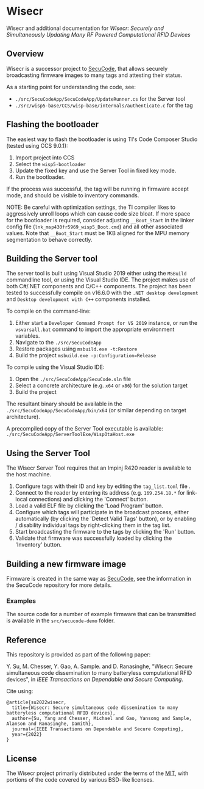 # Wisecr

Wisecr and additional documentation for *Wisecr: Securely and Simultaneously Updating Many RF Powered Computational RFID Devices*

## Overview

Wisecr is a successor project to [SecuCode](https://github.com/AdelaideAuto-IDLab/SecuCode), that allows securely broadcasting firmware images to many tags and attesting their status.

As a starting point for understanding the code, see:

* `./src/SecuCodeApp/SecuCodeApp/UpdateRunner.cs` for the Server tool
* `./src/wisp5-base/CCS/wisp-base/internals/authenticate.c` for the tag

## Flashing the bootloader

The easiest way to flash the bootloader is using TI's Code Composer Studio (tested using CCS 9.0.1):

1. Import project into CCS
2. Select the `wisp5-bootloader`
3. Update the fixed key and use the Server Tool in fixed key mode.
4. Run the bootloader.

If the process was successful, the tag will be running in firmware accept mode, and should be visible to inventory commands.

NOTE: Be careful with optimization settings, the TI compiler likes to aggressively unroll loops which can cause code size bloat. If more space for the bootloader is required, consider adjusting `__Boot_Start` in the linker config file (`lnk_msp430fr5969_wisp5_Boot.cmd`) and all other associated values. Note that `__Boot_Start` must be 1KB aligned for the MPU memory segmentation to behave correctly.

## Building the Server tool

The server tool is built using Visual Studio 2019 either using the `MSBuild` commandline tool, or using the Visual Studio IDE. The project makes use of both C#/.NET components and C/C++ components. The project has been tested to successfully compile on v16.6.0 with the `.NET desktop development` and `Desktop development with C++` components installed.

To compile on the command-line:

1. Either start a `Developer Command Prompt for VS 2019` instance, or run the `vsvarsall.bat` command to import the appropriate environment variables.
2. Navigate to the `./src/SecuCodeApp`
3. Restore packages using `msbuild.exe -t:Restore`
4. Build the project `msbuild.exe -p:Configuration=Release`

To compile using the Visual Studio IDE:

1. Open the `./src/SecuCodeApp/SecuCode.sln` file
2. Select a concrete architecture (e.g. `x64` or `x86`) for the solution target
3. Build the project

The resultant binary should be available in the `./src/SecuCodeApp/SecuCodeApp/bin/x64` (or similar depending on target architecture).

A precompiled copy of the Server Tool executable is available: `./src/SecuCodeApp/ServerToolExe/WispOtaHost.exe`

## Using the Server Tool

The Wisecr Server Tool requires that an Impinj R420 reader is available to the host machine.

1. Configure tags with their ID and key by editing the `tag_list.toml` file .
2. Connect to the reader by entering its address (e.g. `169.254.18.*` for link-local connections) and clicking the 'Connect' button.
3. Load a valid ELF file by clicking the 'Load Program' button.
4. Configure which tags will participate in the broadcast process, either automatically (by clicking the 'Detect Valid Tags' button), or by enabling / disability individual tags by right-clicking them in the tag list.
5. Start broadcasting the firmware to the tags by clicking the 'Run' button.
6. Validate that firmware was successfully loaded by clicking the 'Inventory' button.

## Building a new firmware image

Firmware is created in the same way as [SecuCode](https://github.com/AdelaideAuto-IDLab/SecuCode), see the information in the SecuCode repository for more details.

### Examples

The source code for a number of example firmware that can be transmitted is available in the `src/secucode-demo` folder.

## Reference

This repository is provided as part of the following paper:

Y. Su, M. Chesser, Y. Gao, A. Sample. and D. Ranasinghe, "Wisecr: Secure simultaneous code dissemination to many batteryless computational RFID devices", in _IEEE Transactions on Dependable and Secure Computing_.

Cite using:

```
@article{su2022wisecr,
  title={Wisecr: Secure simultaneous code dissemination to many batteryless computational RFID devices},
  author={Su, Yang and Chesser, Michael and Gao, Yansong and Sample, Alanson and Ranasinghe, Damith},
  journal={IEEE Transactions on Dependable and Secure Computing},
  year={2022}
}
```

## License

The Wisecr project primarily distributed under the terms of the [MIT](./LICENSE), with portions of the code covered by various BSD-like licenses.

